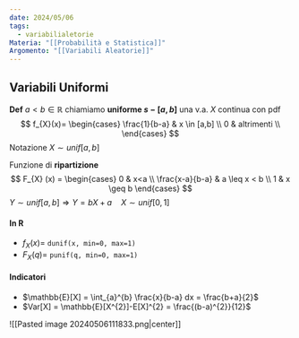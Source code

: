 ```yaml
---
date: 2024/05/06
tags:
  - variabilialetorie
Materia: "[[Probabilità e Statistica]]"
Argomento: "[[Variabili Aleatorie]]"
---
```

## Variabili Uniformi
**Def** $a < b \in \mathbb{R}$ chiamiamo **uniforme $s- [a,b]$** una v.a. $X$ continua con pdf
$$
f_{X}(x)= \begin{cases}
\frac{1}{b-a} & x \in [a,b] \\
0 & altrimenti \\
\end{cases} 
$$
Notazione $X \sim unif[a,b]$

Funzione di **ripartizione**
$$
F_{X} (x) = \begin{cases}
0 & x<a  \\
\frac{x-a}{b-a} & a \leq x < b \\
1 & x \geq b
\end{cases}
$$
$Y \sim unif[a,b] \Rightarrow Y = bX+a \quad X \sim unif[0,1]$

#### In R
- $f_{X}(x) =$ `dunif(x, min=0, max=1)`
- $F_{X}(q) =$ `punif(q, min=0, max=1)`

#### Indicatori
- $\mathbb{E}[X] = \int_{a}^{b} \frac{x}{b-a} dx = \frac{b+a}{2}$
- $Var[X] = \mathbb{E}[X^{2}]-E[X]^{2} = \frac{(b-a)^{2}}{12}$

![[Pasted image 20240506111833.png|center]]

